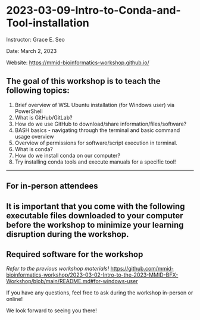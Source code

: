 # 2023-03-09-Intro-to-Conda-and-Tool-installation

Instructor: Grace E. Seo 

Date: March 2, 2023

Website: https://mmid-bioinformatics-workshop.github.io/

## The goal of this workshop is to teach the following topics:
1. Brief overview of WSL Ubuntu installation (for Windows user) via PowerShell
2. What is GitHub/GitLab? 
3. How do we use GitHub to download/share information/files/software?
4. BASH basics - navigating through the terminal and basic command usage overview
5. Overview of permissions for software/script execution in terminal.
6. What is conda?
7. How do we install conda on our computer?
8. Try installing conda tools and execute manuals for a specific tool!

---

## For in-person attendees
It is important that you come with the following executable files downloaded to your computer before the workshop to minimize your learning disruption during the workshop.
---

## Required software for the workshop
*Refer to the previous workshop materials!*
https://github.com/mmid-bioinformatics-workshop/2023-03-02-Intro-to-the-2023-MMID-BFX-Workshop/blob/main/README.md#for-windows-user


If you have any questions, feel free to ask during the workshop in-person or online!

We look forward to seeing you there!
